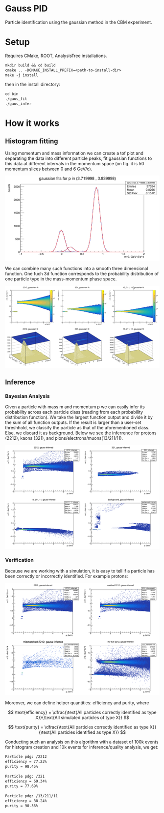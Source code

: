 # Gauss PID

Particle identification using the gaussian method in the CBM experiment.

# Setup
Requires CMake, ROOT, AnalysisTree installations.

```
mkdir build && cd build
cmake .. -DCMAKE_INSTALL_PREFIX=<path-to-install-dir>
make -j install
```

then in the install directory:

```
cd bin
./gaus_fit 
./gaus_infer
```



# How it works

## Histogram fitting
Using momentum and mass information we can create a tof plot and separating the data into different particle peaks, fit gaussian functions to this data at different intervals in the momentum space (on fig. it is 50 momentum slices between 0 and 6 GeV/c).

![Gaussian fit on momentum slice](docs/images/GaussFit_3.71_3.83.png)

We can combine many such functions into a smooth three dimensional function. One fuch 3d function corresponds to the probability distribution of one particle type in the mass-momentum phase space.

![Gaussian 3d concatenation](docs/images/gauss_fit_3d.png)

## Inference
### Bayesian Analysis

Given a particle with mass m and momentum p we can easily infer its probability across each particle class (reading from each probability distribution function). We take the largest function output and divide it by the sum of all function outputs. If the result is larger than a user-set threshhold, we classify the particle as that of the aforementioned class. Else, we discard it as background. Below we see the inferrence for protons (2212), kaons (321), and pions/electrons/muons(13/211/11).

![Gaussian inference](docs/images/gaus_inferred_all_with_bg.png)

### Verification

Because we are working with a simulation, it is easy to tell if a particle has been correctly or incorrectly identified. For example protons:

![Gaussian inference quality analysis protons](docs/images/gauss_fit_protons_match_mismatch.png)

Moreover, we can define helper quantities: efficiency and purity, where

$$
\text{efficiency} = \dfrac{\text{All particles correctly identified as type X}}{\text{All simulated particles of type X}}
$$

$$
\text{purity} = \dfrac{\text{All particles correctly identified as type X}}{\text{All particles identified as type X}}
$$

Conducting such an analysis on this algorithm with a dataset of 100k events for histogram creation and 10k events for inference/quality analysis, we get:

```
Particle pdg: /2212
efficiency = 77.23%
purity = 98.45%

Particle pdg: /321
efficiency = 69.34%
purity = 77.69%

Particle pdg: /13/211/11
efficiency = 88.24%
purity = 90.36%
```